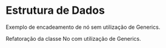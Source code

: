 # Estrutura de Dados

Exemplo de encadeamento de nó sem utilização de Generics.

Refatoração da classe No com utilização de Generics.

